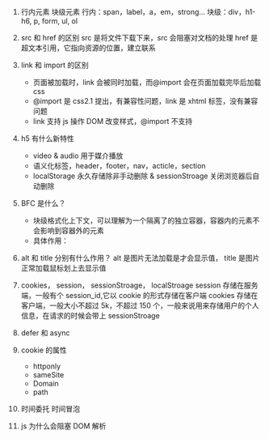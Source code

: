 1. 行内元素 块级元素
   行内：span，label，a，em，strong...
   块级：div，h1-h6, p, form, ul, ol

2. src 和 href 的区别
   src 是将文件下载下来，src 会阻塞对文档的处理
   href 是超文本引用，它指向资源的位置，建立联系

3. link 和 import 的区别

   - 页面被加载时，link 会被同时加载，而@import 会在页面加载完毕后加载 css
   - @import 是 css2.1 提出，有兼容性问题，link 是 xhtml 标签，没有兼容问题
   - link 支持 js 操作 DOM 改变样式，@import 不支持

4. h5 有什么新特性

   - video & audio 用于媒介播放
   - 语义化标签，header，footer，nav，acticle，section
   - localStorage 永久存储除非手动删除 & sessionStroage 关闭浏览器后自动删除

5. BFC 是什么？
   - 块级格式化上下文，可以理解为一个隔离了的独立容器，容器内的元素不会影响到容器外的元素
   - 具体作用：
6. alt 和 title 分别有什么作用？
   alt 是图片无法加载是才会显示值， title 是图片正常加载鼠标划上去显示值

7. cookies， session， sessionStroage， localStroage
   session 存储在服务端，一般有个 session_id,它以 cookie 的形式存储在客户端
   cookies 存储在客户端，一般大小不超过 5k，不超过 150 个，一般来说用来存储用户的个人信息，在请求的时候会带上
   sessionStroage
8. defer 和 async

9. cookie 的属性

   - httponly
   - sameSite
   - Domain
   - path

10. 时间委托 时间冒泡

11. js 为什么会阻塞 DOM 解析

